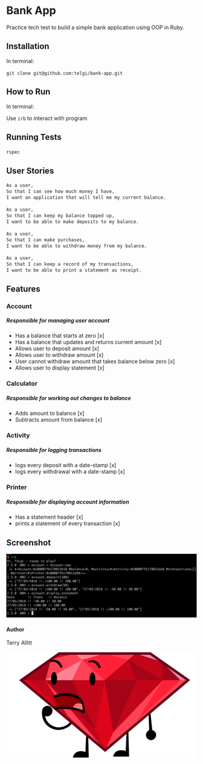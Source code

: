 # Bank App

Practice tech test to build a simple bank application using OOP in Ruby.

## Installation

In terminal:

`git clone git@github.com:telgi/bank-app.git`

## How to Run

In terminal:

Use `irb` to interact with program

## Running Tests

`rspec`

## User Stories

```
As a user,
So that I can see how much money I have,
I want an application that will tell me my current balance.

As a user,
So that I can keep my balance topped up,
I want to be able to make deposits to my balance.

As a user,
So that I can make purchases,
I want to be able to withdraw money from my balance.

As a user,
So that I can keep a record of my transactions,
I want to be able to print a statement as receipt.
```

## Features

### Account
##### *Responsible for managing user account*
* Has a balance that starts at zero [x]
* Has a balance that updates and returns current amount [x]
* Allows user to deposit amount [x]
* Allows user to withdraw amount [x]
* User cannot withdraw amount that takes balance below zero [x]
* Allows user to display statement [x]

### Calculator
##### *Responsible for working out changes to balance*
* Adds amount to balance [x]
* Subtracts amount from balance [x]

### Activity
##### *Responsible for logging transactions*
* logs every deposit with a date-stamp [x]
* logs every withdrawal with a date-stamp [x]

### Printer
##### *Responsible for displaying account information*
* Has a statement header [x]
* prints a statement of every transaction [x]

## Screenshot

![Alt text](assets/images/example_screenshot.png?raw=true "Example Screenshot in irb")

#### Author

Terry Allitt

![Alt text](assets/images/placeholder.png?raw=true "Ruby placeholder until screenshot appears")
